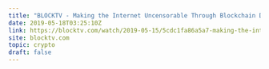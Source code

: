 ```yaml
---
title: "BLOCKTV - Making the Internet Uncensorable Through Blockchain Domains"
date: 2019-05-18T03:25:10Z
link: https://blocktv.com/watch/2019-05-15/5cdc1fa86a5a7-making-the-internet-uncensorable-through-blockchain-domains?utm_medium=RSS&utm_source=hune
site: blocktv.com
topic: crypto
draft: false
---
```

